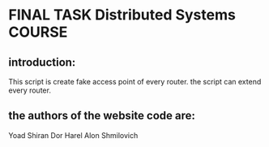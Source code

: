 FINAL TASK Distributed Systems COURSE
======================================
introduction:
-------------
This script is create fake access point of every router.
the script can extend every router.

the authors of the website code are:
------------------------------------
Yoad Shiran
Dor Harel
Alon Shmilovich